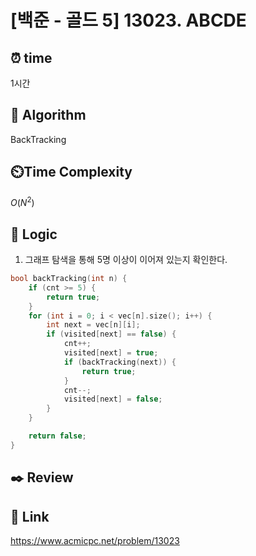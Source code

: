 # [백준 - 골드 5] 13023. ABCDE

## ⏰  **time**
1시간

## :pushpin: **Algorithm**
BackTracking

## ⏲️**Time Complexity**
$O(N^2)$

## :round_pushpin: **Logic**
1. 그래프 탐색을 통해 5명 이상이 이어져 있는지 확인한다.
```cpp
bool backTracking(int n) {
	if (cnt >= 5) {
		return true;
	}
	for (int i = 0; i < vec[n].size(); i++) {
		int next = vec[n][i];
		if (visited[next] == false) {
			cnt++;
			visited[next] = true;
			if (backTracking(next)) {
				return true;
			}
			cnt--;
			visited[next] = false;
		}
	}

	return false;
}
```

## :black_nib: **Review**


## 📡 Link
https://www.acmicpc.net/problem/13023
